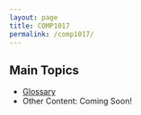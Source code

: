 ```yaml
---
layout: page
title: COMP1017
permalink: /comp1017/
---
```


## Main Topics
- [Glossary](./glossary)
- Other Content: Coming Soon!